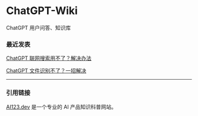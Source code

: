 # ChatGPT-Wiki
ChatGPT 用户问答、知识库

### 最近发表

[ChatGPT 联网搜索用不了？解决办法](https://github.com/AI123DEV/ChatGPT-Wiki/blob/main/ChatGPT-SearchGPT-Error.md)

[ChatGPT 文件识别不了？一招解决](https://github.com/AI123DEV/ChatGPT-Wiki/blob/main/ChatGPT-upload-files-can-not-Analysis.md)

---

### 引用链接
[AI123.dev][1] 是一个专业的 AI 产品知识科普网站。

[1]: https://ai123.dev "AI123.dev官网"


